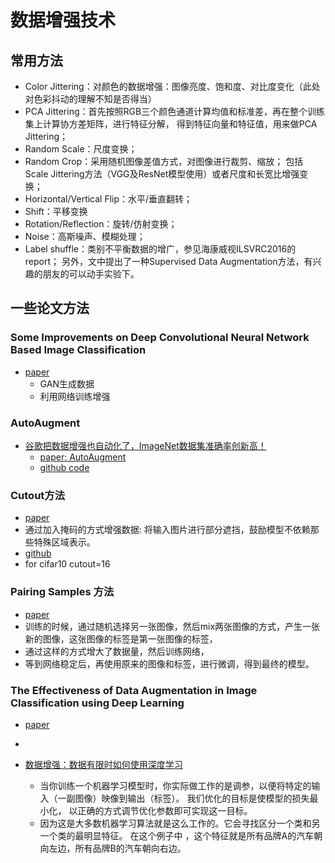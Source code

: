# 数据增强技术

## 常用方法
* Color Jittering：对颜色的数据增强：图像亮度、饱和度、对比度变化（此处对色彩抖动的理解不知是否得当）
* PCA  Jittering：首先按照RGB三个颜色通道计算均值和标准差，再在整个训练集上计算协方差矩阵，进行特征分解，
得到特征向量和特征值，用来做PCA Jittering；
* Random Scale：尺度变换；
* Random Crop：采用随机图像差值方式，对图像进行裁剪、缩放；
包括Scale Jittering方法（VGG及ResNet模型使用）或者尺度和长宽比增强变换；
* Horizontal/Vertical Flip：水平/垂直翻转；
* Shift：平移变换
* Rotation/Reflection：旋转/仿射变换；
* Noise：高斯噪声、模糊处理；
* Label shuffle：类别不平衡数据的增广，参见海康威视ILSVRC2016的report；
另外，文中提出了一种Supervised Data Augmentation方法，有兴趣的朋友的可以动手实验下。
    
    
    

## 一些论文方法

### Some Improvements on Deep Convolutional Neural Network Based Image Classification
* [paper](paper/Some%20Improvements%20on%20Deep%20Convolutional%20Neural%20Network%20Based%20Image%20Classification.pdf)
    * GAN生成数据
    * 利用网络训练增强

### AutoAugment
* [谷歌把数据增强也自动化了，ImageNet数据集准确率创新高！](https://mp.weixin.qq.com/s/8cjPs0cvzgd60CXQVGja0A)
    * [paper: AutoAugment](paper/2018%20-%20AutoAugment%20Learning%20Augmentation%20Policies%20from%20Data.pdf)
    * [github code](data_argument/AutoAugment.py)
    
    
### Cutout方法   
* [paper](paper/2017-Improved%20Regularization%20of%20Convolutional%20Neural%20Networks%20with%20Cutout.pdf)
* 通过加入掩码的方式增强数据: 将输入图片进行部分遮挡，鼓励模型不依赖那些特殊区域表示。
* [github](data_argument/cutout.py)
* for cifar10 cutout=16


### Pairing Samples 方法
* [paper](paper/2018-Data%20Augmentation%20by%20Pairing%20Samples%20for%20Images%20Classification.pdf)
* 训练的时候，通过随机选择另一张图像，然后mix两张图像的方式，产生一张新的图像，这张图像的标签是第一张图像的标签，
* 通过这样的方式增大了数据量，然后训练网络，
* 等到网络稳定后，再使用原来的图像和标签，进行微调，得到最终的模型。


### The Effectiveness of Data Augmentation in Image Classification using Deep Learning
* [paper](paper/2017-The%20Effectiveness%20of%20Data%20Augmentation%20in%20Image%20Classification%20using%20Deep%20Learning.pdf)
* 


    
* [数据增强：数据有限时如何使用深度学习](https://www.leiphone.com/news/201805/avOH5g1ZX3lAbmjp.html) 
    * 当你训练一个机器学习模型时，你实际做工作的是调参，以便将特定的输入（一副图像）映像到输出（标签）。
    我们优化的目标是使模型的损失最小化， 以正确的方式调节优化参数即可实现这一目标。
    * 因为这是大多数机器学习算法就是这么工作的。它会寻找区分一个类和另一个类的最明显特征。
    在这个例子中 ，这个特征就是所有品牌A的汽车朝向左边，所有品牌B的汽车朝向右边。